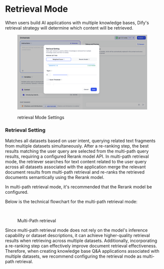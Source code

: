# Retrieval Mode

When users build AI applications with multiple knowledge bases, Dify's retrieval strategy will determine which content will be retrieved.

<figure><img src="../../../../img/en-rag-multiple.png" alt=""><figcaption><p>retrieval Mode Settings</p></figcaption></figure>

<!-- ### N-of-1 retrieval Mode

Based on user intent and dataset descriptions, the Agent autonomously selects the single most relevant dataset to query for related text. This mode is suitable for applications with highly distinct datasets and fewer datasets. The N-of-1 retrieval mode relies on the model's inference capability, requiring the model to choose the most appropriate dataset based on user intent. During inference, datasets are treated as tools by the Agent, selected through intent inference, with the tool descriptions being the dataset descriptions.

When users upload datasets, the system automatically creates a summary description for the dataset. To achieve optimal retrieval results in this mode, you can review the system-generated summary description in “Datasets -> Settings -> Dataset Description” and ensure it clearly summarizes the dataset content.

Below is the technical flowchart for the N-of-1 retrieval mode:

<figure><img src="../../../../zh_CN/.gitbook/assets/image (126).png" alt=""><figcaption><p>N-of-1 retrieval</p></figcaption></figure>

Hence, if there are too many datasets or if the dataset descriptions are not sufficiently distinct, the retrieval effectiveness of this mode may be affected. This mode is more suitable for applications with fewer datasets.

Tip: OpenAI Function Call now supports multiple tool calls. Dify will upgrade this mode to "N-of-M retrieval" in future versions. -->

### Retrieval Setting

Matches all datasets based on user intent, querying related text fragments from multiple datasets simultaneously. After a re-ranking step, the best results matching the user query are selected from the multi-path query results, requiring a configured Rerank model API. In multi-path retrieval mode, the retriever searches for text content related to the user query across all datasets associated with the application merge the relevant document results from multi-path retrieval and re-ranks the retrieved documents semantically using the Rerank model.

In multi-path retrieval mode, it's recommended that the Rerank model be configured.

Below is the technical flowchart for the multi-path retrieval mode:

<figure><img src="../../../../img/rerank-flow-chart.png" alt=""><figcaption><p>Multi-Path retrieval</p></figcaption></figure>

Since multi-path retrieval mode does not rely on the model's inference capability or dataset descriptions, it can achieve higher-quality retrieval results when retrieving across multiple datasets. Additionally, incorporating a re-ranking step can effectively improve document retrieval effectiveness. Therefore, when creating knowledge base Q&A applications associated with multiple datasets, we recommend configuring the retrieval mode as multi-path retrieval.
